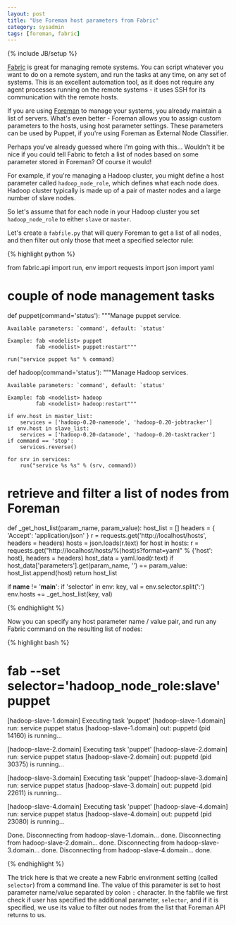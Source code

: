 ```yaml
---
layout: post
title: "Use Foreman host parameters from Fabric"
category: sysadmin
tags: [foreman, fabric]
---
```

{% include JB/setup %}

[Fabric](http://www.fabfile.org) is great for managing remote systems. You can script whatever you want to do on a remote system, and run the tasks at any time, on any set of systems. This is an excellent automation tool, as it does not require any agent processes running on the remote systems - it uses SSH for its communication with the remote hosts.

If you are using [Foreman](http://www.theforeman.org) to manage your systems, you already maintain a list of servers. What's even better - Foreman allows you to assign custom parameters to the hosts, using host parameter settings. These parameters can be used by Puppet, if you're using Foreman as External Node Classifier.

Perhaps you've already guessed where I'm going with this... Wouldn't it be nice if you could tell Fabric to fetch a list of nodes based on some parameter stored in Foreman? Of course it would!

For example, if you're managing a Hadoop cluster, you might define a host parameter called `hadoop_node_role`, which defines what each node does. Hadoop cluster typically is made up of a pair of master nodes and a large number of slave nodes.

So let's assume that for each node in your Hadoop cluster you set `hadoop_node_role` to either `slave` or `master`.

Let's create a `fabfile.py` that will query Foreman to get a list of all nodes, and then filter out only those that meet a specified selector rule:

{% highlight python %}

from fabric.api import run, env
import requests
import json
import yaml

# couple of node management tasks

def puppet(command='status'):
    """Manage puppet service.

    Available parameters: `command', default: `status'

    Example: fab <nodelist> puppet
             fab <nodelist> puppet:restart"""

    run("service puppet %s" % command)

def hadoop(command='status'):
    """Manage Hadoop services.

    Available parameters: `command', default: `status'

    Example: fab <nodelist> hadoop
             fab <nodelist> hadoop:restart"""

    if env.host in master_list:
        services = ['hadoop-0.20-namenode', 'hadoop-0.20-jobtracker']
    if env.host in slave_list:
        services = ['hadoop-0.20-datanode', 'hadoop-0.20-tasktracker']
    if command == 'stop':
        services.reverse()

    for srv in services:
        run("service %s %s" % (srv, command))


# retrieve and filter a list of nodes from Foreman

def _get_host_list(param_name, param_value):
    host_list = []
    headers = { 'Accept': 'application/json' }
    r = requests.get('http://localhost/hosts', headers = headers)
    hosts = json.loads(r.text)
    for host in hosts:
        r = requests.get("http://localhost/hosts/%(host)s?format=yaml" % {'host': host}, headers = headers)
        host_data = yaml.load(r.text)
        if host_data['parameters'].get(param_name, '') == param_value:
            host_list.append(host)
    return host_list

if __name__ != '__main__':
    if 'selector' in env:
        key, val = env.selector.split(':')
        env.hosts += _get_host_list(key, val)


{% endhighlight %}

Now you can specify any host parameter name / value pair, and run any Fabric command on the resulting list of nodes:

{% highlight bash %}

# fab --set selector='hadoop_node_role:slave' puppet
[hadoop-slave-1.domain] Executing task 'puppet'
[hadoop-slave-1.domain] run: service puppet status
[hadoop-slave-1.domain] out: puppetd (pid  14160) is running...

[hadoop-slave-2.domain] Executing task 'puppet'
[hadoop-slave-2.domain] run: service puppet status
[hadoop-slave-2.domain] out: puppetd (pid  30375) is running...

[hadoop-slave-3.domain] Executing task 'puppet'
[hadoop-slave-3.domain] run: service puppet status
[hadoop-slave-3.domain] out: puppetd (pid  22611) is running...

[hadoop-slave-4.domain] Executing task 'puppet'
[hadoop-slave-4.domain] run: service puppet status
[hadoop-slave-4.domain] out: puppetd (pid  23080) is running...


Done.
Disconnecting from hadoop-slave-1.domain... done.
Disconnecting from hadoop-slave-2.domain... done.
Disconnecting from hadoop-slave-3.domain... done.
Disconnecting from hadoop-slave-4.domain... done.

{% endhighlight %}

The trick here is that we create a new Fabric environment setting (called `selector`) from a command line. The value of this parameter is set to host parameter name/value separated by colon `:` character. In the fabfile we first check if user has specified the additional parameter, `selector`, and if it is specified, we use its value to filter out nodes from the list that Foreman API returns to us.

